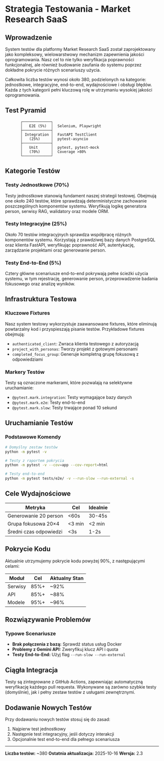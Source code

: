 # Strategia Testowania - Market Research SaaS

## Wprowadzenie

System testów dla platformy Market Research SaaS został zaprojektowany jako kompleksowy, wielowarstwowy mechanizm zapewnienia jakości oprogramowania. Nasz cel to nie tylko weryfikacja poprawności funkcjonalnej, ale również budowanie zaufania do systemu poprzez dokładne pokrycie różnych scenariuszy użycia.

Całkowita liczba testów wynosi około 380, podzielonych na kategorie: jednostkowe, integracyjne, end-to-end, wydajnościowe i obsługi błędów. Każda z tych kategorii pełni kluczową rolę w utrzymaniu wysokiej jakości oprogramowania.

## Test Pyramid

```
       ┌─────────────┐
       │   E2E (5%)  │  Selenium, Playwright
       ├─────────────┤
       │ Integration │  FastAPI TestClient
       │   (25%)     │  pytest-asyncio
       ├─────────────┤
       │   Unit      │  pytest, pytest-mock
       │   (70%)     │  Coverage >80%
       └─────────────┘
```

## Kategorie Testów

### Testy Jednostkowe (70%)

Testy jednostkowe stanowią fundament naszej strategii testowej. Obejmują one około 240 testów, które sprawdzają deterministyczne zachowanie poszczególnych komponentów systemu. Weryfikują logikę generatora person, serwisy RAG, walidatory oraz modele ORM.

### Testy Integracyjne (25%)

Około 70 testów integracyjnych sprawdza współpracę różnych komponentów systemu. Korzystają z prawdziwej bazy danych PostgreSQL oraz klienta FastAPI, weryfikując poprawność API, autentykację, zarządzanie projektami oraz generowanie person.

### Testy End-to-End (5%)

Cztery główne scenariusze end-to-end pokrywają pełne ścieżki użycia systemu, w tym rejestrację, generowanie person, przeprowadzenie badania fokusowego oraz analizę wyników.

## Infrastruktura Testowa

### Kluczowe Fixtures

Nasz system testowy wykorzystuje zaawansowane fixtures, które eliminują powtarzalny kod i przyspieszają pisanie testów. Przykładowe fixtures obejmują:

- `authenticated_client`: Zwraca klienta testowego z autoryzacją
- `project_with_personas`: Tworzy projekt z gotowymi personami
- `completed_focus_group`: Generuje kompletną grupę fokusową z odpowiedziami

### Markery Testów

Testy są oznaczone markerami, które pozwalają na selektywne uruchamianie:
- `@pytest.mark.integration`: Testy wymagające bazy danych
- `@pytest.mark.e2e`: Testy end-to-end
- `@pytest.mark.slow`: Testy trwające ponad 10 sekund

## Uruchamianie Testów

### Podstawowe Komendy

```bash
# Domyślny zestaw testów
python -m pytest -v

# Testy z raportem pokrycia
python -m pytest -v --cov=app --cov-report=html

# Testy end-to-end
python -m pytest tests/e2e/ -v --run-slow --run-external -s
```

## Cele Wydajnościowe

| Metryka | Cel | Idealnie |
|---------|-----|----------|
| Generowanie 20 person | <60s | 30-45s |
| Grupa fokusowa 20×4 | <3 min | <2 min |
| Średni czas odpowiedzi | <3s | 1-2s |

## Pokrycie Kodu

Aktualnie utrzymujemy pokrycie kodu powyżej 90%, z następującymi celami:

| Moduł | Cel | Aktualny Stan |
|-------|-----|---------------|
| Serwisy | 85%+ | ~92% |
| API | 85%+ | ~88% |
| Modele | 95%+ | ~96% |

## Rozwiązywanie Problemów

### Typowe Scenariusze

- **Brak połączenia z bazą:** Sprawdź status usług Docker
- **Problemy z Gemini API:** Zweryfikuj klucz API i quota
- **Testy End-to-End:** Użyj flag `--run-slow --run-external`

## Ciągła Integracja

Testy są zintegrowane z GitHub Actions, zapewniając automatyczną weryfikację każdego pull requesta. Wykonywane są zarówno szybkie testy (domyślnie), jak i pełny zestaw testów z usługami zewnętrznymi.

## Dodawanie Nowych Testów

Przy dodawaniu nowych testów stosuj się do zasad:
1. Najpierw test jednostkowy
2. Następnie test integracyjny, jeśli dotyczy interakcji
3. Opcjonalnie test end-to-end dla pełnego scenariusza

---

**Liczba testów:** ~380
**Ostatnia aktualizacja:** 2025-10-16
**Wersja:** 2.3